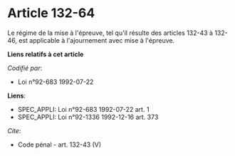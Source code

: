 # Article 132-64

Le régime de la mise à l'épreuve, tel qu'il résulte des articles 132-43 à 132-46, est applicable à l'ajournement avec mise à
l'épreuve.

**Liens relatifs à cet article**

_Codifié par_:

  - Loi n°92-683 1992-07-22

**Liens**:

  - SPEC_APPLI: Loi n°92-683 1992-07-22 art. 1
  - SPEC_APPLI: Loi n°92-1336 1992-12-16 art. 373

_Cite_:

  - Code pénal - art. 132-43 (V)
